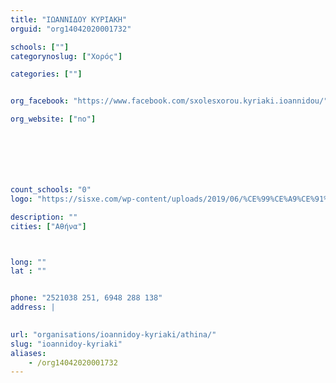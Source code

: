 ```yaml
---
title: "ΙΩΑΝΝΙΔΟΥ ΚΥΡΙΑΚΗ"
orguid: "org14042020001732"

schools: [""]
categorynoslug: ["Χορός"]

categories: [""]


org_facebook: "https://www.facebook.com/sxolesxorou.kyriaki.ioannidou/"

org_website: ["no"]







count_schools: "0"
logo: "https://sisxe.com/wp-content/uploads/2019/06/%CE%99%CE%A9%CE%91%CE%9D%CE%9D%CE%99%CE%94%CE%9F%CE%A5-%CE%9A%CE%A5%CE%A1%CE%99%CE%91%CE%9A%CE%97-logo.jpeg"

description: ""
cities: ["Αθήνα"]



long: ""
lat : ""


phone: "2521038 251, 6948 288 138"
address: |
    

url: "organisations/ioannidoy-kyriaki/athina/"
slug: "ioannidoy-kyriaki"
aliases:
    - /org14042020001732
---
```



